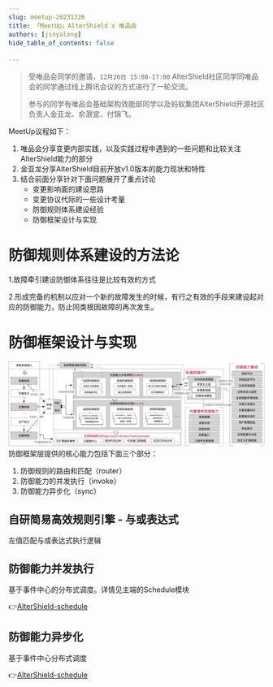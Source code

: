 ```yaml
---
slug: meetup-20231226
title: 「MeetUp」AlterShield x 唯品会
authors: [jinyalong]
hide_table_of_contents: false

---
```

> 受唯品会同学的邀请，`12月26日 15:00-17:00` AlterShield社区同学同唯品会的同学通过线上腾讯会议的方式进行了一轮交流。
> 
> 参与的同学有唯品会基础架构效能部同学以及蚂蚁集团AlterShield开源社区负责人金亚龙、俞灏宣、付锦飞。

<!-- truncate -->

MeetUp议程如下：
1. 唯品会分享变更内部实践，以及实践过程中遇到的一些问题和比较关注AlterShield能力的部分
2. 金亚龙分享AlterShield目前开放v1.0版本的能力现状和特性
3. 结合前面分享针对下面问题展开了重点讨论
   + 变更影响面的建设思路
   + 变更协议代际的一些设计考量
   + 防御规则体系建设经验
   + 防御框架设计与实现

# 防御规则体系建设的方法论

1.故障牵引建设防御体系往往是比较有效的方式

2.形成完备的机制以应对一个新的故障发生的时候，有行之有效的手段来建设起对应的防御能力，防止同类根因故障的再次发生。
# 防御框架设计与实现
![img.png](./meetup-1226/1.png)
防御框架层提供的核心能力包括下面三个部分：
1. 防御规则的路由和匹配（router）
2. 防御能力的并发执行（invoke）
3. 防御能力异步化（sync）

## 自研简易高效规则引擎 - 与或表达式
左值匹配与或表达式执行逻辑

## 防御能力并发执行
基于事件中心的分布式调度。详情见主端的Schedule模块

👉[AlterShield-schedule](https://github.com/traas-stack/altershield/tree/main/src/altershield-schedule)


## 防御能力异步化

基于事件中心分布式调度

👉[AlterShield-schedule](https://github.com/traas-stack/altershield/tree/main/src/altershield-schedule)
